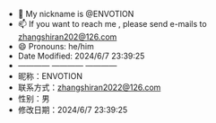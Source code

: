 - 👋 My nickname is @ENVOTION
- 📫 If you want to reach me , please send e-mails to zhangshiran202@126.com
- 😄 Pronouns: he/him
- Date Modified: 2024/6/7 23:39:25
- ————  ————  ————
- 昵称：ENVOTION
- 联系方式：zhangshiran2022@126.com
- 性别：男
- 修改日期：2024/6/7 23:39:25

<!---
ENVOTION/ENVOTION is a ✨ special ✨ repository because its `README.md` (this file) appears on your GitHub profile.
You can click the Preview link to take a look at your changes.
--->
